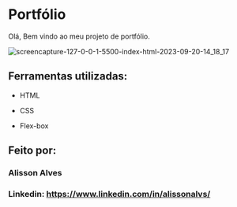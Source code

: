 # Portfólio

Olá, Bem vindo ao meu projeto de portfólio.

![screencapture-127-0-0-1-5500-index-html-2023-09-20-14_18_17](https://github.com/alissonas3/portfolio/assets/92827772/180c94e3-7cd5-4d8f-a73d-25f5699d1628)


## Ferramentas utilizadas:

* HTML

* CSS

* Flex-box

## Feito por:

### Alisson Alves

### Linkedin: https://www.linkedin.com/in/alissonalvs/
